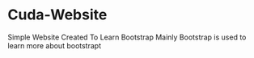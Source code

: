 # Cuda-Website
Simple Website Created To Learn Bootstrap Mainly Bootstrap is used to learn more about bootstrapt
